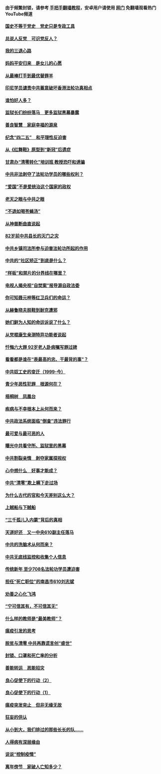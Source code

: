 #### 由于频繁封锁，请参考 [手把手翻墙教程](https://github.com/gfw-breaker/guides/wiki/)，安卓用户请使用 [网门](https://github.com/gfw-breaker/nogfw/blob/master/dl.md?t=05021801) 免翻墙观看热门YouTube频道 

#### [国史不等于党史　党史只是专政工具](../pages/19/424037.md?t=05021801) 

#### [总说人反党　可识党反人？](../pages/19/423820.md?t=05021801) 

#### [我的三退心路](../pages/19/423876.md?t=05021801) 

#### [妈妈平安归来　是女儿的心愿](../pages/19/423947.md?t=05021801) 

#### [从最棒打手到最优替罪羊](../pages/19/423819.md?t=05021801) 

#### [印尼学员谴责中共蓄意破坏香港法轮功真相点](../pages/19/423902.md?t=05021801) 

#### [谁怕好人多？](../pages/19/423774.md?t=05021801) 

#### [监狱长们纷纷落马　更多监狱黑幕暴露](../pages/19/423787.md?t=05021801) 

#### [善良智慧　家庭幸福的源泉](../pages/19/423632.md?t=05021801) 

#### [纪念“四二五”　和平理性反迫害](../pages/19/423660.md?t=05021801) 

#### [从《红舞鞋》原型到“新冠”后遗症](../pages/19/423509.md?t=05021801) 

#### [甘肃办“清零转化”培训班 教授恐吓和诱骗](../pages/19/423498.md?t=05021801) 

#### [中共非法剥夺了法轮功学员的哪些权利？](../pages/19/423392.md?t=05021801) 

#### [“爱国”不是爱统治这个国家的政权](../pages/19/423029.md?t=05021801) 

#### [老天之眼与中共之眼](../pages/19/423378.md?t=05021801) 

#### [“不退如喝苍蝇汤”](../pages/19/423287.md?t=05021801) 

#### [从神兽断曲直说起](../pages/19/423201.md?t=05021801) 

#### [82岁前中共县长的灭门之灾](../pages/19/423055.md?t=05021801) 

#### [中共乡镇司法所参与迫害法轮功所起的作用](../pages/19/423064.md?t=05021801) 

#### [中共的“社区矫正”到底是什么？](../pages/19/422870.md?t=05021801) 

#### [“样板”和禁片的分界线在哪里？](../pages/19/422704.md?t=05021801) 

#### [电视人揭央视“自焚案”报导源自政法委](../pages/19/422770.md?t=05021801) 

#### [你可知聂元梓等红卫兵们的命运？](../pages/19/422848.md?t=05021801) 

#### [从赫鲁晓夫脱鞋到耐克遭邪](../pages/19/422826.md?t=05021801) 

#### [她们鲜为人知的命运诉说了什么？](../pages/19/422754.md?t=05021801) 

#### [从党棍康生亲测特异功能者说起](../pages/19/422657.md?t=05021801) 

#### [忏悔六大罪 92岁老人卧病嘱写罪过碑](../pages/19/422750.md?t=05021801) 

#### [看看都是谁在“表最高的忠、干最背的事”？](../pages/19/422703.md?t=05021801) 

#### [中共奴工史的变迁（1999-今）](../pages/19/422656.md?t=05021801) 

#### [青少年恶性犯罪　根源何在？](../pages/19/422449.md?t=05021801) 

#### [梧桐树　凤凰台](../pages/19/422442.md?t=05021801) 

#### [疾病与不幸根本上从何而来？](../pages/19/422438.md?t=05021801) 

#### [中共政法系统面临“倒查”违法罪行](../pages/19/422497.md?t=05021801) 

#### [最可爱与最可恶的人](../pages/19/422448.md?t=05021801) 

#### [曝光中共看守所、监狱里的黑幕](../pages/19/422390.md?t=05021801) 

#### [中共割裂亲情　剥夺家属探视权](../pages/19/422364.md?t=05021801) 

#### [心中想什么　好事才能成？](../pages/19/422318.md?t=05021801) 

#### [中共“清零”欺上瞒下走过场](../pages/19/422306.md?t=05021801) 

#### [为什么古代的官和今天差别这么大？](../pages/19/422228.md?t=05021801) 

#### [上贼船与下贼船](../pages/19/422276.md?t=05021801) 

#### [“三千孤儿入内蒙”背后的真相](../pages/19/422229.md?t=05021801) 

#### [天道好还　又一中央610副主任落马](../pages/19/422155.md?t=05021801) 

#### [中共的洗脑术从何而来？](../pages/19/422154.md?t=05021801) 

#### [中共无底线监控和收集个人信息](../pages/19/422039.md?t=05021801) 

#### [传统新年 至少708名法轮功学员遭迫害](../pages/19/421946.md?t=05021801) 

#### [担任“死亡职位”的南昌市610刘志斌](../pages/19/421957.md?t=05021801) 

#### [劝善之心化飞鸿](../pages/19/421164.md?t=05021801) 

#### [“宁可信其有，不可信其无”](../pages/19/421691.md?t=05021801) 

#### [什么样的教师是“最美教师”？](../pages/19/421755.md?t=05021801) 

#### [瘟疫引发的思考](../pages/19/421594.md?t=05021801) 

#### [脱贫与清零 中共再靠谎言创“盛世”](../pages/19/421590.md?t=05021801) 

#### [封锁、口罩和死亡率的分析](../pages/19/421495.md?t=05021801) 

#### [善能转运　恶能招灾](../pages/19/421334.md?t=05021801) 

#### [良心促使下的行动（2）](../pages/19/421361.md?t=05021801) 

#### [良心促使下的行动（1）](../pages/19/421302.md?t=05021801) 

#### [瘟疫突发突止　但非无缘无故](../pages/19/421281.md?t=05021801) 

#### [狂妄的供认](../pages/19/421199.md?t=05021801) 

#### [从小到大，我们排过的那些长长的队……](../pages/19/421243.md?t=05021801) 

#### [人得病有深层缘由](../pages/19/420864.md?t=05021801) 

#### [说说“控制疫情”](../pages/19/420831.md?t=05021801) 

#### [离年傍节　家破人亡知多少？](../pages/19/420563.md?t=05021801) 

